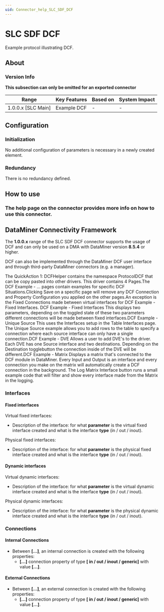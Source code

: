 ```yaml
---
uid: Connector_help_SLC_SDF_DCF
---
```


# SLC SDF DCF

Example protocol illustrating DCF.

## About

### Version Info

**This subsection can only be omitted for an exported connector**

| **Range**            | **Key Features** | **Based on** | **System Impact** |
|----------------------|------------------|--------------|-------------------|
| 1.0.0.x \[SLC Main\] | Example DCF      | \-           | \-                |

## Configuration

### Initialization

No additional configuration of parameters is necessary in a newly created element.

### Redundancy

There is no redundancy defined.

## How to use

### The help page on the connector provides more info on how to use this connector.



## DataMiner Connectivity Framework

The **1.0.0.x** range of the SLC SDF DCF connector supports the usage of DCF and can only be used on a DMA with DataMiner version **8.5.4** or higher.

DCF can also be implemented through the DataMiner DCF user interface and through third-party DataMiner connectors (e.g. a manager).

The QuickAction 1: DCFHelper contains the namespace ProtocolDCF that can be copy pasted into other drivers.
This driver contains 4 Pages.The DCF Example - ... pages contain examples for specific DCF Situations.Clicking Save on a specific page will remove any DCF Connection and Property Configuration you applied on the other pages.An exception is the Fixed Connections made between virtual interfaces for DCF Example - Fixed Interfaces.
DCF Example - Fixed Interfaces This displays two parameters, depending on the toggled state of these two parameters different connections will be made between fixed interfaces.DCF Example - Unique Source This uses the Interfaces setup in the Table Interfaces page. The Unique Source example allows you to add rows to the table to specify a connection where each source interface can only have a single connection.DCF Example - DVE Allows a user to add DVE's to the driver. Each DVE has one Source interface and two destinations. Depending on the Destination togglebutton the connection inside of the DVE will be different.DCF Example - Matrix Displays a matrix that's connected to the DCF module in DataMiner. Every Input and Output is an interface and every connection you make on the matrix will automatically create a DCF connection in the background. The Log Matrix Interface button runs a small example code that will filter and show every interface made from the Matrix in the logging.

### Interfaces

#### Fixed interfaces

Virtual fixed interfaces:

- Description of the interface: for what **parameter** is the virtual fixed interface created and what is the interface **type** (in / out / inout).

Physical fixed interfaces:

- Description of the interface: for what **parameter** is the physical fixed interface created and what is the interface **type** (in / out / inout).

#### Dynamic interfaces

Virtual dynamic interfaces:

- Description of the interface: for what **parameter** is the virtual dynamic interface created and what is the interface **type** (in / out / inout).

Physical dynamic interfaces:

- Description of the interface: for what **parameter** is the physical dynamic interface created and what is the interface **type** (in / out / inout).

### Connections

#### Internal Connections

- Between **\[...\]**, an internal connection is created with the following properties:
  - **\[...\]** connection property of type **\[ in / out / inout / generic\]** with value **\[...\]**.

#### External Connections

- Between **\[...\]**, an external connection is created with the following properties:
  - **\[...\]** connection property of type **\[ in / out / inout / generic\]** with value **\[...\]**.
